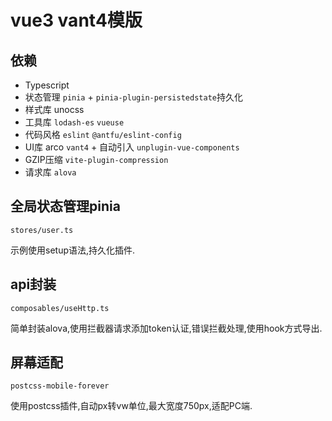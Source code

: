 # vue3 vant4模版
## 依赖
* Typescript
* 状态管理 `pinia` + `pinia-plugin-persistedstate`持久化
* 样式库 unocss
* 工具库 `lodash-es` `vueuse`
* 代码风格 `eslint` `@antfu/eslint-config`
* UI库 arco `vant4` + 自动引入 `unplugin-vue-components`
* GZIP压缩 `vite-plugin-compression`
* 请求库 `alova`

## 全局状态管理pinia
`stores/user.ts`

示例使用setup语法,持久化插件.

## api封装
`composables/useHttp.ts`

简单封装alova,使用拦截器请求添加token认证,错误拦截处理,使用hook方式导出.

## 屏幕适配
`postcss-mobile-forever`

使用postcss插件,自动px转vw单位,最大宽度750px,适配PC端.
